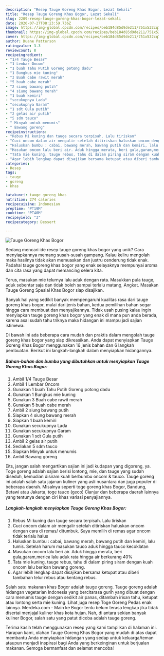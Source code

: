 ```yaml
---
description: "Resep Tauge Goreng Khas Bogor, Lezat Sekali"
title: "Resep Tauge Goreng Khas Bogor, Lezat Sekali"
slug: 2209-resep-tauge-goreng-khas-bogor-lezat-sekali
date: 2020-07-27T08:23:59.736Z
image: https://img-global.cpcdn.com/recipes/beb184d85d9de211/751x532cq70/tauge-goreng-khas-bogor-foto-resep-utama.jpg
thumbnail: https://img-global.cpcdn.com/recipes/beb184d85d9de211/751x532cq70/tauge-goreng-khas-bogor-foto-resep-utama.jpg
cover: https://img-global.cpcdn.com/recipes/beb184d85d9de211/751x532cq70/tauge-goreng-khas-bogor-foto-resep-utama.jpg
author: Duane Patterson
ratingvalue: 3.3
reviewcount: 8
recipeingredient:
- "1/4 Tauge Besar"
- "1 Lembar Oncom"
- "1 buah Tahu Putih Goreng potong dadu"
- "1 Bungkus mie kuning"
- "3 Buah cabe rawit merah"
- "5 buah cabe merah"
- "2 siung bawang putih"
- "4 siung bawang merah"
- "1 buah kemiri"
- "secukupnya Lada"
- "secukupnya Garam"
- "1 sdt Gula putih"
- "2 gelas air putih"
- "5 sdm tauco"
- " Minyak untuk menumis"
- " Bawang goreng"
recipeinstructions:
- "Rebus Mi kuning dan tauge secara terpisah. Lalu tiriskan"
- "Cuci oncom dalam air mengalir setelah ditiriskan haluskan oncom dengan cara di remas/ ditumbuk. Saya memilih di remas agar oncom tidak terlalu halus"
- "Haluskan bumbu : cabai, bawang merah, bawang putih dan kemiri, lalu tumis. Setelah harum masukan tauco aduk hingga tauco kecoklatan"
- "Masukan oncom lalu beri air. Aduk hingga merata, beri gula,garam,merica lalu aduk rata hingga air berkurang 40%"
- "Tata mie kuning, tauge rebus, tahu di dalam piring siram dengan kuah oncom lalu berikan bawang goreng."
- "Agar lebih lengkap dapat disajikan bersama ketupat atau diberi tambahan telur rebus atau kentang rebus."
categories:
- Resep
tags:
- tauge
- goreng
- khas

katakunci: tauge goreng khas 
nutrition: 274 calories
recipecuisine: Indonesian
preptime: "PT19M"
cooktime: "PT40M"
recipeyield: "3"
recipecategory: Dessert

---
```



![Tauge Goreng Khas Bogor](https://img-global.cpcdn.com/recipes/beb184d85d9de211/751x532cq70/tauge-goreng-khas-bogor-foto-resep-utama.jpg)

Sedang mencari ide resep tauge goreng khas bogor yang unik? Cara menyiapkannya memang susah-susah gampang. Kalau keliru mengolah maka hasilnya tidak akan memuaskan dan justru cenderung tidak enak. Padahal tauge goreng khas bogor yang enak selayaknya mempunyai aroma dan cita rasa yang dapat memancing selera kita.

Terus, masukan mie telurnya lalu aduk dengan rata. Masukkan pula tauge, aduk sebentar saja dan tidak boleh sampai terlalu matang, Angkat. Masakan Tauge Goreng Spesial Khas Bogor siap disajikan.

Banyak hal yang sedikit banyak mempengaruhi kualitas rasa dari tauge goreng khas bogor, mulai dari jenis bahan, kedua pemilihan bahan segar hingga cara membuat dan menyajikannya. Tidak usah pusing kalau ingin menyiapkan tauge goreng khas bogor yang enak di mana pun anda berada, karena asal sudah tahu triknya maka hidangan ini mampu jadi sajian istimewa.


Di bawah ini ada beberapa cara mudah dan praktis dalam mengolah tauge goreng khas bogor yang siap dikreasikan. Anda dapat menyiapkan Tauge Goreng Khas Bogor menggunakan 16 jenis bahan dan 6 langkah pembuatan. Berikut ini langkah-langkah dalam menyiapkan hidangannya.

<!--inarticleads1-->

##### Bahan-bahan dan bumbu yang dibutuhkan untuk menyiapkan Tauge Goreng Khas Bogor:

1. Ambil 1/4 Tauge Besar
1. Ambil 1 Lembar Oncom
1. Gunakan 1 buah Tahu Putih Goreng potong dadu
1. Gunakan 1 Bungkus mie kuning
1. Gunakan 3 Buah cabe rawit merah
1. Gunakan 5 buah cabe merah
1. Ambil 2 siung bawang putih
1. Siapkan 4 siung bawang merah
1. Siapkan 1 buah kemiri
1. Gunakan secukupnya Lada
1. Gunakan secukupnya Garam
1. Gunakan 1 sdt Gula putih
1. Ambil 2 gelas air putih
1. Sediakan 5 sdm tauco
1. Siapkan  Minyak untuk menumis
1. Ambil  Bawang goreng


Eits, jangan salah mengartikan sajian ini jadi kudapan yang digoreng, ya. Toge goreng adalah sajian berisi lontong, mie, dan tauge yang sudah diseduh, kemudian disiram kuah berbumbu oncom &amp; tauco. Tauge goreng ini adalah salah satu jajanan kuliner yang asli nusantara dan juga populer di beberapa daerah. Misalnya seperti toge goreng khas Bogor, Bandung, Betawi atau Jakarta, toge tauco (geco) Cianjur dan beberapa daerah lainnya yang tentunya dengan ciri khas variasi penyajiannya. 

<!--inarticleads2-->

##### Langkah-langkah menyiapkan Tauge Goreng Khas Bogor:

1. Rebus Mi kuning dan tauge secara terpisah. Lalu tiriskan
1. Cuci oncom dalam air mengalir setelah ditiriskan haluskan oncom dengan cara di remas/ ditumbuk. Saya memilih di remas agar oncom tidak terlalu halus
1. Haluskan bumbu : cabai, bawang merah, bawang putih dan kemiri, lalu tumis. Setelah harum masukan tauco aduk hingga tauco kecoklatan
1. Masukan oncom lalu beri air. Aduk hingga merata, beri gula,garam,merica lalu aduk rata hingga air berkurang 40%
1. Tata mie kuning, tauge rebus, tahu di dalam piring siram dengan kuah oncom lalu berikan bawang goreng.
1. Agar lebih lengkap dapat disajikan bersama ketupat atau diberi tambahan telur rebus atau kentang rebus.


Salah satu makanan khas Bogor adalah tauge goreng. Tauge goreng adalah hidangan vegetarian Indonesia yang bercitarasa gurih yang dibuat dengan cara menumis tauge dengan sedikit air panas, ditambah irisan tahu, ketupat atau lontong serta mie kuning. Lihat juga resep Toge Goreng Pedas enak lainnya. Merdeka.com - Main ke Bogor tentu belum terasa lengkap jika tidak disertai menjajal kuliner khas kota hujan. Nah, di antara sekian banyak kuliner Bogor, salah satu yang patut dicoba adalah tauge goreng. 

Terima kasih telah menggunakan resep yang kami tampilkan di halaman ini. Harapan kami, olahan Tauge Goreng Khas Bogor yang mudah di atas dapat membantu Anda menyiapkan hidangan yang sedap untuk keluarga/teman ataupun menjadi inspirasi bagi Anda yang berkeinginan untuk berjualan makanan. Semoga bermanfaat dan selamat mencoba!
